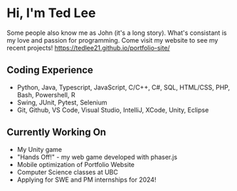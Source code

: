 # Hi, I'm Ted Lee
Some people also know me as John (it's a long story). What's consistant is my love and passion for programming.
Come visit my website to see my recent projects! https://tedlee21.github.io/portfolio-site/

## Coding Experience
- Python, Java, Typescript, JavaScript, C/C++, C#, SQL, HTML/CSS, PHP, Bash, Powershell, R
- Swing, JUnit, Pytest, Selenium
- Git, Github, VS Code, Visual Studio, IntelliJ, XCode, Unity, Eclipse
## Currently Working On
- My Unity game
- "Hands Off!" - my web game developed with phaser.js
- Mobile optimization of Portfolio Website
- Computer Science classes at UBC
- Applying for SWE and PM internships for 2024!

